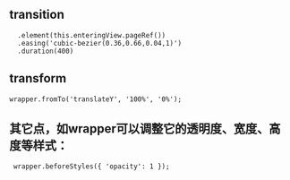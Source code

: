 ## transition

```
  .element(this.enteringView.pageRef())
  .easing('cubic-bezier(0.36,0.66,0.04,1)')
  .duration(400)
```

## transform
```
wrapper.fromTo('translateY', '100%', '0%');

```


## 其它点，如wrapper可以调整它的透明度、宽度、高度等样式：
```
 wrapper.beforeStyles({ 'opacity': 1 });
```

